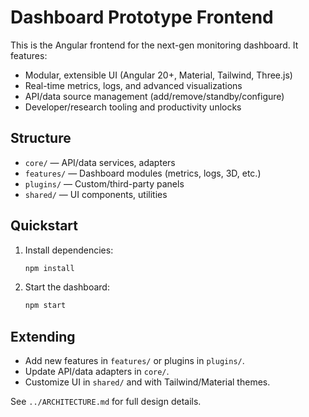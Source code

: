 # Dashboard Prototype Frontend

This is the Angular frontend for the next-gen monitoring dashboard. It features:
- Modular, extensible UI (Angular 20+, Material, Tailwind, Three.js)
- Real-time metrics, logs, and advanced visualizations
- API/data source management (add/remove/standby/configure)
- Developer/research tooling and productivity unlocks

## Structure
- `core/` — API/data services, adapters
- `features/` — Dashboard modules (metrics, logs, 3D, etc.)
- `plugins/` — Custom/third-party panels
- `shared/` — UI components, utilities

## Quickstart
1. Install dependencies:
   ```sh
   npm install
   ```
2. Start the dashboard:
   ```sh
   npm start
   ```

## Extending
- Add new features in `features/` or plugins in `plugins/`.
- Update API/data adapters in `core/`.
- Customize UI in `shared/` and with Tailwind/Material themes.

See `../ARCHITECTURE.md` for full design details.
